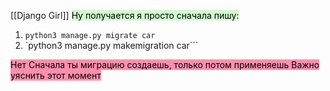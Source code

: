 [[Django Girl]]
<mark style="background: #BBFABBA6;">Ну получается я просто сначала пишу: </mark>


1) `python3 manage.py migrate car`
2) `python3 manage.py makemigration car```
<mark style="background: #FF5582A6;">
Нет
Сначала ты миграцию создаешь, только потом применяешь
Важно уяснить этот момент</mark>
